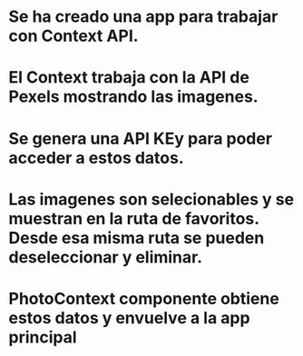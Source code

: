 # Se ha creado una app para trabajar con Context API.
# El Context trabaja con la API de Pexels mostrando las imagenes.
# Se genera una API KEy para poder acceder a estos datos.
# Las imagenes son selecionables y se muestran en la ruta de favoritos. Desde esa misma ruta se pueden deseleccionar y eliminar.
# PhotoContext componente obtiene estos datos y envuelve a la app principal
